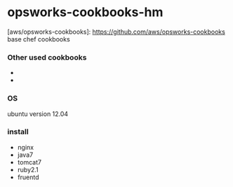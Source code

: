 opsworks-cookbooks-hm
=====================
[aws/opsworks-cookbooks]: https://github.com/aws/opsworks-cookbooks base chef cookbooks

### Other used cookbooks ###
* [treasure-data/td-agent]: https://github.com/treasure-data/td-agent
* [opscode-cookbooks/apt]: https://github.com/opscode-cookbooks/apt

### OS ###
ubuntu version 12.04

### install ###
* nginx
* java7
* tomcat7
* ruby2.1
* fruentd
